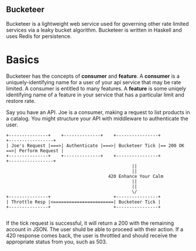 Bucketeer
---------

Bucketeer is a lightweight web service used for governing other rate limited
services via a leaky bucket algorithm. Bucketeer is written in Haskell and uses
Redis for persistence. 

Basics
======
Bucketeer has the concepts of **consumer** and **feature**. A **consumer** is a
uniquely-identifying name for a user of your api service that may be rate
limited. A consumer is entitled to many features. A **feature** is some uniqely
identifying name of a feature in your service that has a particular limit and
restore rate.

Say you have an API. Joe is a consumer, making a request to list products in a
catalog. You might structure your API with middleware to authenticate the user.

```
+---------------+    +--------------+    +----------------+             +-----------------+
| Joe's Request |===>| Authenticate |===>| Bucketeer Tick |== 200 OK ==>| Perform Request |
+---------------+    +--------------+    +----------------+             +-----------------+
                                                ||
                                                ||
                                       420 Enhance Your Calm
                                                ||
                                                ||
                                                \/
+---------------+                        +----------------+                                
| Throttle Resp |<=======================| Bucketeer Tick |                                
+---------------+                        +----------------+                                
      
```

If the tick request is successful, it will return a 200 with the remaining
account in JSON. The user shuld be able to proceed with their action. If a 420
response comes back, the user is throttled and should receive the appropriate
status from you, such as 503.
